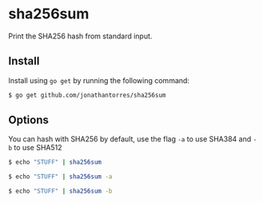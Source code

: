 # sha256sum
Print the SHA256 hash from standard input.

## Install
Install using `go get` by running the following command:
```bash
$ go get github.com/jonathantorres/sha256sum
```

## Options
You can hash with SHA256 by default, use the flag `-a` to use SHA384 and `-b` to use SHA512
```bash
$ echo "STUFF" | sha256sum
```

```bash
$ echo "STUFF" | sha256sum -a
```

```bash
$ echo "STUFF" | sha256sum -b
```
